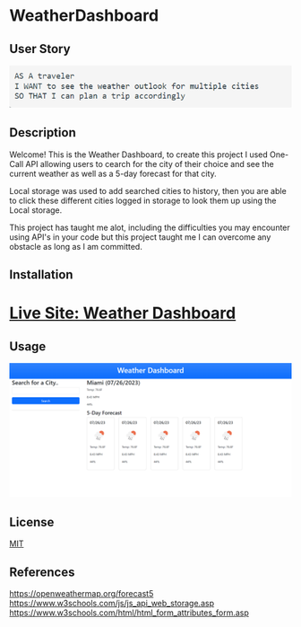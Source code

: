 # WeatherDashboard
 
## User Story
![Screenshot of User Story](./Assets/Screenshot%202023-07-27%20111726.png) 

## Description 
Welcome! This is the Weather Dashboard, to create this project I used One-Call API allowing users to cearch for the city of their choice and see the current weather as well as a 5-day forecast for that city.

Local storage was used to add searched cities to history, then you are able to click these different cities logged in storage to look them up using the Local storage.

This project has taught me alot, including the difficulties you may encounter using API's in your code but this project taught me I can overcome any obstacle as long as I am committed.

## Installation 

# <a href="https://ambitiousflo.github.io/Work-Day-Scheduler/">Live Site: Weather Dashboard</a>

## Usage 
 ![Screenshot of the Weather Dashboard](./Assets/Screenshot%202023-07-27%20111513.png) 


## License

[MIT](https://github.com/git/git-scm.com/blob/main/MIT-LICENSE.txt)


## References
https://openweathermap.org/forecast5
https://www.w3schools.com/js/js_api_web_storage.asp
https://www.w3schools.com/html/html_form_attributes_form.asp